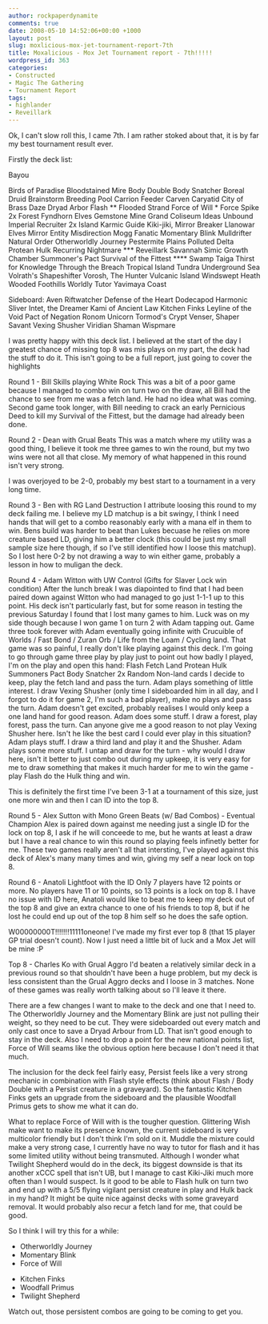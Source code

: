 ```yaml
---
author: rockpaperdynamite
comments: true
date: 2008-05-10 14:52:06+00:00 +1000
layout: post
slug: moxlicious-mox-jet-tournament-report-7th
title: Moxalicious - Mox Jet Tournament report - 7th!!!!!
wordpress_id: 363
categories:
- Constructed
- Magic The Gathering
- Tournament Report
tags:
- highlander
- Reveillark
---
```


Ok, I can't slow roll this, I came 7th. I am rather stoked about that, it is by far my best tournament result ever.



Firstly the deck list:
<!-- more -->Bayou
Birds of Paradise
Bloodstained Mire
Body Double
Body Snatcher
Boreal Druid
Brainstorm
Breeding Pool
Carrion Feeder
Carven Caryatid
City of Brass
Daze
Dryad Arbor
Flash **
Flooded Strand
Force of Will *
Force Spike
2x Forest
Fyndhorn Elves
Gemstone Mine
Grand Coliseum
Ideas Unbound
Imperial Recruiter
2x Island
Karmic Guide
Kiki-jiki, Mirror Breaker
Llanowar Elves
Mirror Entity
Misdirection
Mogg Fanatic
Momentary Blink
Mulldrifter
Natural Order
Otherworldly Journey
Pestermite
Plains
Polluted Delta
Protean Hulk
Recurring Nightmare ***
Reveillark
Savannah
Simic Growth Chamber
Summoner's Pact
Survival of the Fittest ****
Swamp
Taiga
Thirst for Knowledge
Through the Breach
Tropical Island
Tundra
Underground Sea
Volrath's Shapeshifter
Vorosh, The Hunter
Vulcanic Island
Windswept Heath
Wooded Foothills
Worldly Tutor
Yavimaya Coast





Sideboard:
Aven Riftwatcher
Defense of the Heart
Dodecapod
Harmonic Sliver
Intet, the Dreamer
Kami of Ancient Law
Kitchen Finks
Leyline of the Void
Pact of Negation
Ronom Unicorn
Tormod's Crypt
Venser, Shaper Savant
Vexing Shusher
Viridian Shaman
Wispmare




I was pretty happy with this deck list. I believed at the start of the day I greatest chance of missing top 8 was mis plays on my part, the deck had the stuff to do it. This isn't going to be a full report, just going to cover the highlights





Round 1 - Bill Skills playing White Rock
This was a bit of a poor game because I managed to combo win on turn two on the draw, all Bill had the chance to see from me was a fetch land. He had no idea what was coming. Second game took longer, with Bill needing to crack an early Pernicious Deed to kill my Survival of the Fittest, but the damage had already been done.





Round 2 - Dean with Grual Beats
This was a match where my utility was a good thing, I believe it took me three games to win the round, but my two wins were not all that close. My memory of what happened in this round isn't very strong.




I was overjoyed to be 2-0, probably my best start to a tournament in a very long time.





Round 3 - Ben with RG Land Destruction
I attribute loosing this round to my deck failing me. I believe my LD matchup is a bit swingy, I think I need hands that will get to a combo reasonably early with a mana elf in them to win. Bens build was harder to beat than Lukes becuase he relies on more creature based LD, giving him a better clock (this could be just my small sample size here though, if so I've still identified how I loose this matchup). So I lost here 0-2 by not drawing a way to win either game, probably a lesson in how to muligan the deck.





Round 4 - Adam Witton with UW Control (Gifts for Slaver Lock win condition)
After the lunch break I was diapointed to find that I had been paired down against Witton who had managed to go just 1-1-1 up to this point. His deck isn't particularly fast, but for some reason in testing the previous Saturday I found that I lost many games to him.
Luck was on my side though because I won game 1 on turn 2 with Adam tapping out. Game three took forever with Adam eventually going infinite with Crucuible of Worlds / Fast Bond / Zuran Orb / Life from the Loam / Cycling land. That game was so painful, I really don't like playing against this deck.
I'm going to go through game three play by play just to point out how badly I played, I'm on the play and open this hand:
Flash
Fetch Land
Protean Hulk
Summoners Pact
Body Snatcher
2x Random Non-land cards
I decide to keep, play the fetch land and pass the turn.
Adam plays something of little interest.
I draw Vexing Shusher (only time I sideboarded him in all day, and I forgot to do it for game 2, I'm such a bad player), make no plays and pass the turn. Adam doesn't get excited, probably realises I would only keep a one land hand for good reason.
Adam does some stuff.
I draw a forest, play forest, pass the turn. Can anyone give me a good reason to not play Vexing Shusher here. Isn't he like the best card I could ever play in this situation?
Adam plays stuff.
I draw a third land and play it and the Shusher.
Adam plays some more stuff.
I untap and draw for the turn - why would I draw here, isn't it better to just combo out during my upkeep, it is very easy for me to draw something that makes it much harder for me to win the game - play Flash do the Hulk thing and win.




This is definitely the first time I've been 3-1 at a tournament of this size, just one more win and then I can ID into the top 8.





Round 5 - Alex Sutton with Mono Green Beats (w/ Bad Combos) - Eventual Champion
Alex is paired down against me needing just a single ID for the lock on top 8, I ask if he will conceede to me, but he wants at least a draw but I have a real chance to win this round so playing feels infinetly better for me.
These two games really aren't all that intersting, I've played against this deck of Alex's many many times and win, giving my self a near lock on top 8.





Round 6 - Anatoli Lightfoot with the ID
Only 7 players have 12 points or more. No players have 11 or 10 points, so 13 points is a lock on top 8. I have no issue with ID here, Anatoli would like to beat me to keep my deck out of the top 8 and give an extra chance to one of his friends to top 8, but if he lost he could end up out of the top 8 him self so he does the safe option.




W00000000T!!!!!!!11111oneone! I've made my first ever top 8 (that 15 player GP trial doesn't count). Now I just need a little bit of luck and a Mox Jet will be mine :P





Top 8 - Charles Ko with Grual Aggro
I'd beaten a relatively similar deck in a previous round so that shouldn't have been a huge problem, but my deck is less consistent than the Grual Aggro decks and I loose in 3 matches. None of these games was really worth talking about so I'll leave it there.




There are a few changes I want to make to the deck and one that I need to. The Otherworldly Journey and the Momentary Blink are just not pulling their weight, so they need to be cut. They were sideboarded out every match and only cast once to save a Dryad Arbour from LD. That isn't good enough to stay in the deck. Also I need to drop a point for the new national points list, Force of Will seams like the obvious option here because I don't need it that much.




The inclusion for the deck feel fairly easy, Persist feels like a very strong mechanic in combination with Flash style effects (think about Flash / Body Double with a Persist creature in a graveyard). So the fantastic Kitchen Finks gets an upgrade from the sideboard and the plausible Woodfall Primus gets to show me what it can do.




What to replace Force of Will with is the tougher question. Glittering Wish make want to make its presence known, the current sideboard is very multicolor friendly but I don't think I'm sold on it. Muddle the mixture could make a very strong case, I currently have no way to tutor for flash and it has some limited utility without being transmuted. Although I wonder what Twilight Shepherd would do in the deck, its biggest downside is that its another xCCC spell that isn't UB, but I manage to cast Kiki-Jiki much more often than I would suspect. Is it good to be able to Flash hulk on turn two and end up with a 5/5 flying vigilant persist creature in play and Hulk back in my hand? It might be quite nice against decks with some graveyard removal. It would probably also recur a fetch land for me, that could be good.





So I think I will try this for a while:
- Otherworldly Journey
- Momentary Blink
- Force of Will
+ Kitchen Finks
+ Woodfall Primus
+ Twilight Shepherd




Watch out, those persistent combos are going to be coming to get you.
